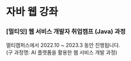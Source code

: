 # 자바 웹 강좌

### [멀티잇] 웹 서비스 개발자 취업캠프 (Java) 과정

멀티캠퍼스에서 2022.10 ~ 2023.3 동안 진행됩니다. <br>
(구 과정명: AI 플랫폼을 활용한 웹 서비스 개발 과정)

